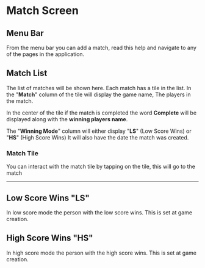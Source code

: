 # Match Screen

## Menu Bar

From the menu bar you can add a match, read this help and navigate to any of the pages in the application.

## Match List

The list of matches will be shown here. Each match has a tile in the list. In the "**Match**" column of the tile will display the game name, The players in the match. 

In the center of the tile if the match is completed the word **Complete**  will be displayed along with the **winning players name**.

The "**Winning Mode**" column will either display "**LS**" (Low Score Wins) or "**HS**" (High Score Wins)
It will also have the date the match was created.

### Match Tile

You can interact with the match tile by tapping on the tile, this will go to the match

---

## Low Score Wins "LS"

In low score mode the person with the low score wins. This is set at game creation.

## High Score Wins "HS"

In high score mode the person with the high score wins. This is set at game creation.
